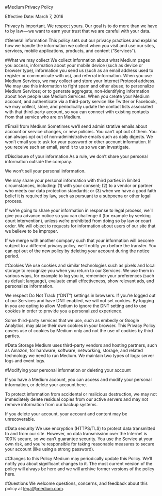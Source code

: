 #Medium Privacy Policy

Effective Date: March 7, 2016

Privacy is important. We respect yours. Our goal is to do more than we have to by law — we want to earn your trust that we are careful with your data.

#General information
This policy sets out our privacy practices and explains how we handle the information we collect when you visit and use our sites, services, mobile applications, products, and content (“Services”).

#What we may collect
We collect information about what Medium pages you access, information about your mobile device (such as device or browser type), information you send us (such as an email address used to register or communicate with us), and referral information.
When you use Medium Services, we may collect and store your Internet Protocol address. We may use this information to fight spam and other abuse; to personalize Medium Services; or to generate aggregate, non-identifying information about how people use Medium Services.
When you create your Medium account, and authenticate via a third-party service like Twitter or Facebook, we may collect, store, and periodically update the contact lists associated with that third-party account, so you can connect with existing contacts from that service who are on Medium.

#Email from Medium
Sometimes we’ll send administrative emails about account or service changes, or new policies. You can’t opt out of them. You can always opt out of non-administrative emails such as daily digests.
We won’t email you to ask for your password or other account information. If you receive such an email, send it to us so we can investigate.

#Disclosure of your information
As a rule, we don’t share your personal information outside the company.

We won’t sell your personal information.

We may share your personal information with third parties in limited circumstances, including: (1) with your consent; (2) to a vendor or partner who meets our data protection standards; or (3) when we have a good faith belief it is required by law, such as pursuant to a subpoena or other legal process.

If we’re going to share your information in response to legal process, we’ll give you advance notice so you can challenge it (for example by seeking court intervention), unless we’re prohibited from doing so by law or court order. We will object to requests for information about users of our site that we believe to be improper.

If we merge with another company such that your information will become subject to a different privacy policy, we’ll notify you before the transfer. You can opt out of the new policy by deleting your account during the notice period.

#Cookies
We use cookies and similar technologies such as pixels and local storage to recognize you when you return to our Services. We use them in various ways, for example to log you in, remember your preferences (such as default language), evaluate email effectiveness, show relevant ads, and personalize information.

We respect Do Not Track (“DNT”) settings in browsers. If you’re logged out of our Services and have DNT enabled, we will not set cookies. 
By logging in you are opting to allow Medium to ignore the DNT setting and to use cookies in order to provide you a personalized experience.

Some third-party services that we use, such as embedly or Google Analytics, may place their own cookies in your browser. This Privacy Policy covers use of cookies by Medium only and not the use of cookies by third parties.

#Data Storage
Medium uses third-party vendors and hosting partners, such as Amazon, for hardware, software, networking, storage, and related technology we need to run Medium. We maintain two types of logs: server logs and event logs.

#Modifying your personal information or deleting your account

If you have a Medium account, you can access and modify your personal information, or delete your account here.

To protect information from accidental or malicious destruction, we may not immediately delete residual copies from our active servers and may not remove information from our backup systems.

If you delete your account, your account and content may be unrecoverable.

#Data security
We use encryption (HTTPS/TLS) to protect data transmitted to and from our site. However, no data transmission over the Internet is 100% secure, so we can’t guarantee security. You use the Service at your own risk, and you’re responsible for taking reasonable measures to secure your account (like using a strong password).

#Changes to this Policy
Medium may periodically update this Policy. We’ll notify you about significant changes to it. The most current version of the policy will always be here and we will archive former versions of the policy here.

#Questions
We welcome questions, concerns, and feedback about this policy at [legal@medium.com](mailto:legal@medium.com).
